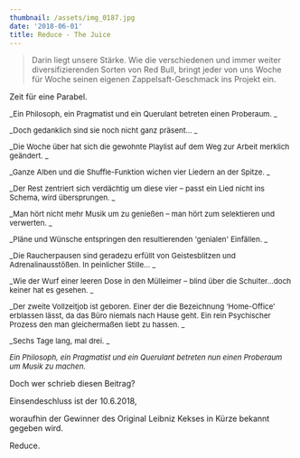 ```yaml
---
thumbnail: /assets/img_0187.jpg
date: '2018-06-01'
title: Reduce - The Juice
---
```

> Darin liegt unsere Stärke. Wie die verschiedenen und immer weiter diversifizierenden Sorten von Red Bull, bringt jeder von uns Woche für Woche seinen eigenen Zappelsaft-Geschmack ins Projekt ein.

Zeit für eine Parabel.

<font size="2">

_Ein Philosoph, ein Pragmatist und ein Querulant betreten einen Proberaum._

_Doch gedanklich sind sie noch nicht ganz präsent…_

_Die Woche über hat sich die gewohnte Playlist auf dem Weg zur Arbeit merklich geändert._

_Ganze Alben und die Shuffle-Funktion wichen vier Liedern an der Spitze._

_Der Rest zentriert sich verdächtig um diese vier – passt ein Lied nicht ins Schema, wird übersprungen._

_Man hört nicht mehr Musik um zu genießen – man hört zum selektieren und verwerten._

_Pläne und Wünsche entspringen den resultierenden 'genialen' Einfällen._

_Die Raucherpausen sind geradezu erfüllt von Geistesblitzen und Adrenalinausstößen. In peinlicher Stille..._

_Wie der Wurf einer leeren Dose in den Mülleimer – blind über die Schulter...doch keiner hat es gesehen._

_Der zweite Vollzeitjob ist geboren. Einer der die Bezeichnung ‘Home-Office’ erblassen lässt, da das Büro niemals nach Hause geht. Ein rein Psychischer Prozess den man gleichermaßen liebt zu hassen._

_Sechs Tage lang, mal drei._

_Ein Philosoph, ein Pragmatist und ein Querulant betreten nun einen Proberaum um Musik zu machen._ 

</font>

Doch wer schrieb diesen Beitrag?

Einsendeschluss ist der 10.6.2018,

woraufhin der Gewinner des Original Leibniz Kekses in Kürze bekannt gegeben wird.



Reduce.
